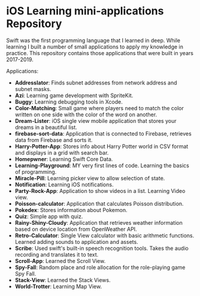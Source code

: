 # iOS Learning mini-applications Repository
Swift was the first programming language that I learned in deep. While learning I built a number of small applications to apply my knowledge in practice. This repository contains those applications that were built in years 2017-2019.

Applications:
- **Addresslator**: Finds subnet addresses from network address and subnet masks.
- **Azi**: Learning game development with SpriteKit.
- **Buggy**: Learning debugging tools in Xcode.
- **Color-Matching**: Small game where players need to match the color written on one side with the color of the word on another.
- **Dream-Lister**: iOS single view mobile application that stores your dreams in a beautiful list.
- **firebase-sort-data**: Application that is connected to Firebase, retrieves data from Firebase and sorts it.
- **Harry-Potter-App**: Stores info about Harry Potter world in CSV format and displays in a grid with search bar.
- **Homepwner**: Learning Swift Core Data.
- **Learning-Playground**: MY very first lines of code. Learning the basics of programming.
- **Miracle-Pill**: Learning picker view to allow selection of state.
- **Notification**: Learning iOS notifications.
- **Party-Rock-App**: Application to show videos in a list. Learning Video view.
- **Poisson-calculator**: Application that calculates Poisson distribution.
- **Pokedex**: Stores information about Pokemon.
- **Quiz**: Simple app with quiz.
- **Rainy-Shiny-Cloudy**: Application that retrieves weather information based on device location from OpenWeather API.
- **Retro-Calculator**: Single View calculator with basic arithmetic functions. Learned adding sounds to application and assets.
- **Scribe**: Used swift's built-in speech recognition tools. Takes the audio recording and translates it to text.
- **Scroll-App**: Learned the Scroll View.
- **Spy-Fall**: Random place and role allocation for the role-playing game Spy Fall.
- **Stack-View**: Learned the Stack Views.
- **World-Trotter**: Learning Map View.
